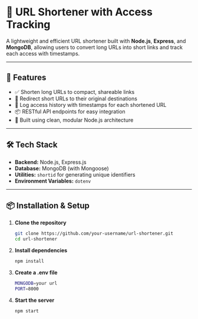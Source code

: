 # 🔗 URL Shortener with Access Tracking

A lightweight and efficient URL shortener built with **Node.js**, **Express**, and **MongoDB**, allowing users to convert long URLs into short links and track each access with timestamps.

---

## 🚀 Features

- ✅ Shorten long URLs to compact, shareable links
- 🔁 Redirect short URLs to their original destinations
- 📅 Log access history with timestamps for each shortened URL
- 📦 RESTful API endpoints for easy integration
- 🧠 Built using clean, modular Node.js architecture

---

## 🛠️ Tech Stack

- **Backend:** Node.js, Express.js
- **Database:** MongoDB (with Mongoose)
- **Utilities:** `shortid` for generating unique identifiers
- **Environment Variables:** `dotenv`

---

## 📦 Installation & Setup

1. **Clone the repository**
   ```bash
   git clone https://github.com/your-username/url-shortener.git
   cd url-shortener
2. **Install dependencies**
   ```bash
   npm install
3. **Create a .env file**
   ```bash
   MONGODB=your url
   PORT=8000
4. **Start the server**
   ```bash
   npm start

